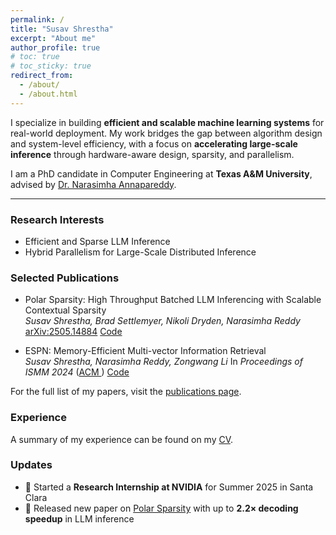 ```yaml
---
permalink: /
title: "Susav Shrestha"
excerpt: "About me"
author_profile: true
# toc: true
# toc_sticky: true
redirect_from:
  - /about/
  - /about.html
---
```


<head>
  <meta name="description" content="Susav is a PhD candidate at Texas A&M University. His research focuses on building efficient and scalable machine learning systems with an emphasis on inference optimization.">
</head>

<!-- {% include toc %} -->

<!-- Computer Engineering | PhD candidate @ TAMU -->

<!-- I specialize in building efficient and scalable machine learning systems for real-world deployment. My research focuses on accelerating large-scale inference through hardware-aware design, sparsity, and parallelism. I am advised by [Dr. Narasimha Annapareddy](https://experts.tamu.edu/expert/narasimha-annapareddy/). -->

I specialize in building **efficient and scalable machine learning systems** for real-world deployment. My work bridges the gap between algorithm design and system-level efficiency, with a focus on **accelerating large-scale inference** through hardware-aware design, sparsity, and parallelism.

I am a PhD candidate in Computer Engineering at **Texas A&M University**, advised by [Dr. Narasimha Annapareddy](https://experts.tamu.edu/expert/narasimha-annapareddy/). 

---
### Research Interests

- Efficient and Sparse LLM Inference
- Hybrid Parallelism for Large-Scale Distributed Inference

### Selected Publications

- Polar Sparsity: High Throughput Batched LLM Inferencing with Scalable Contextual Sparsity  
  *Susav Shrestha, Brad Settlemyer, Nikoli Dryden, Narasimha Reddy* [arXiv:2505.14884](https://arxiv.org/abs/2505.14884) [Code](https://github.com/susavlsh10/Polar-Sparsity)  

- ESPN: Memory-Efficient Multi-vector Information Retrieval  
  *Susav Shrestha, Narasimha Reddy, Zongwang Li* In *Proceedings of ISMM 2024* ([ACM ](https://doi.org/10.1145/3652024.3665515)) [Code](https://github.com/susavlsh10/ESPN-v1)

For the full list of my papers, visit the [publications page](/publications/).

### Experience
A summary of my experience can be found on my [CV](/cv/).

<!-- ## Patents
Patents that I have filed are listed on the [patents page](/patents/). -->

### Updates
- 🔬 Started a **Research Internship at NVIDIA** for Summer 2025 in Santa Clara  
- 📄 Released new paper on [Polar Sparsity](https://arxiv.org/abs/2505.14884) with up to **2.2× decoding speedup** in LLM inference  
